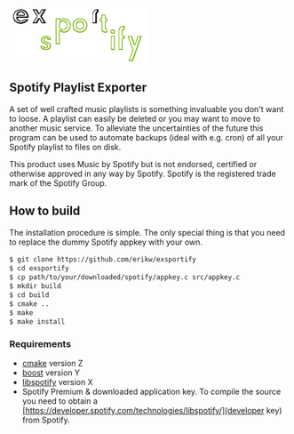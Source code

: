 ![exsportify-logo](img/logo_250x100.png)
## Spotify Playlist Exporter

A set of well crafted music playlists is something invaluable you don't want to loose. A playlist can easily be deleted or you may want to move to another music service. To alleviate the uncertainties of the future this program can be used to automate backups (ideal with e.g. cron) of all your Spotify playlist to files on disk.

This product uses Music by Spotify but is not endorsed, certified or otherwise approved in any way by Spotify. Spotify is the registered trade mark of the Spotify Group.

## How to build
The installation procedure is simple. The only special thing is that you need to replace the dummy Spotify appkey with your own.

```console
$ git clone https://github.com/erikw/exsportify
$ cd exsportify
$ cp path/to/your/downloaded/spotify/appkey.c src/appkey.c
$ mkdir build
$ cd build
$ cmake ..
$ make
$ make install
```

### Requirements

* [cmake](http://www.cmake.org/) version Z
* [boost](http://www.boost.org/) version Y
* [libspotify](https://developer.spotify.com/technologies/libspotify/) version X
* Spotify Premium & downloaded application key. To compile the source you need to obtain a [https://developer.spotify.com/technologies/libspotify/](developer key) from Spotify.
